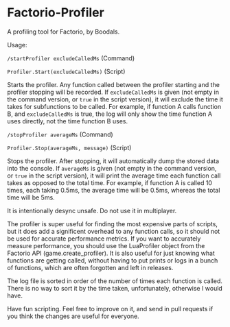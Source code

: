 # Factorio-Profiler

A profiling tool for Factorio, by Boodals.

Usage:

`/startProfiler excludeCalledMs` (Command)

`Profiler.Start(excludeCalledMs)` (Script)

Starts the profiler. Any function called between the profiler starting and the profiler stopping will be recorded. If `excludeCalledMs` is given (not empty in the command version, or `true` in the script version), it will exclude the time it takes for subfunctions to be called. For example, if function A calls function B, and `excludeCalledMs` is true, the log will only show the time function A uses directly, not the time function B uses.

`/stopProfiler averageMs` (Command)

`Profiler.Stop(averageMs, message)` (Script)

Stops the profiler. After stopping, it will automatically dump the stored data into the console. If `averageMs` is given (not empty in the command version, or `true` in the script version), it will print the average time each function call takes as opposed to the total time. For example, if function A is called 10 times, each taking 0.5ms, the average time will be 0.5ms, whereas the total time will be 5ms.


It is intentionally desync unsafe. Do not use it in multiplayer.

The profiler is super useful for finding the most expensive parts of scripts, but it does add a significent overhead to any function calls, so it should not be used for accurate performance metrics. If you want to accurately measure performance, you should use the LuaProfiler object from the Factorio API (game.create_profiler).
It is also useful for just knowing what functions are getting called, without having to put prints or logs in a bunch of functions, which are often forgotten and left in releases.

The log file is sorted in order of the number of times each function is called. There is no way to sort it by the time taken, unfortunately, otherwise I would have.

Have fun scripting. Feel free to improve on it, and send in pull requests if you think the changes are useful for everyone.
